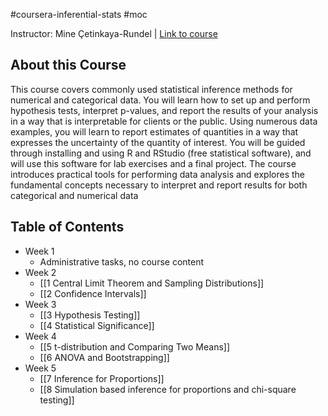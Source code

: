 #coursera-inferential-stats #moc

Instructor: Mine Çetinkaya-Rundel | [Link to course](https://www.coursera.org/learn/inferential-statistics-intro)

## About this Course
This course covers commonly used statistical inference methods for numerical and categorical data. You will learn how to set up and perform hypothesis tests, interpret p-values, and report the results of your analysis in a way that is interpretable for clients or the public. Using numerous data examples, you will learn to report estimates of quantities in a way that expresses the uncertainty of the quantity of interest. You will be guided through installing and using R and RStudio (free statistical software), and will use this software for lab exercises and a final project. The course introduces practical tools for performing data analysis and explores the fundamental concepts necessary to interpret and report results for both categorical and numerical data

## Table of Contents

* Week 1
    * Administrative tasks, no course content
* Week 2
	* [[1 Central Limit Theorem and Sampling Distributions]]
	* [[2 Confidence Intervals]]
* Week 3
	* [[3 Hypothesis Testing]]
	* [[4 Statistical Significance]]
* Week 4
	* [[5 t-distribution and Comparing Two Means]]
	* [[6 ANOVA and Bootstrapping]]
* Week 5
	* [[7 Inference for Proportions]]
	* [[8 Simulation based inference for proportions and chi-square testing]]